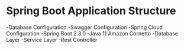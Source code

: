 # Spring Boot Application Structure

-Database Configuration
-Swagger Configuration
-Spring Cloud Configuration
-Spring Boot 2.3.0
-Java 11 Amazon Cornetto 
-Database Layer
-Service Layer
-Rest Controller
